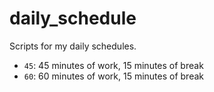 # daily_schedule

Scripts for my daily schedules.

 * `45`: 45 minutes of work, 15 minutes of break
 * `60`: 60 minutes of work, 15 minutes of break
